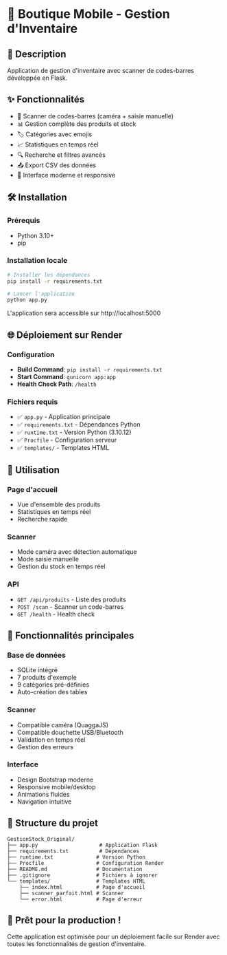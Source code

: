 # 📱 Boutique Mobile - Gestion d'Inventaire

## 🚀 Description
Application de gestion d'inventaire avec scanner de codes-barres développée en Flask.

## ✨ Fonctionnalités
- 📱 Scanner de codes-barres (caméra + saisie manuelle)
- 📊 Gestion complète des produits et stock
- 🏷️ Catégories avec emojis
- 📈 Statistiques en temps réel
- 🔍 Recherche et filtres avancés
- 📤 Export CSV des données
- 🎨 Interface moderne et responsive

## 🛠️ Installation

### Prérequis
- Python 3.10+
- pip

### Installation locale
```bash
# Installer les dépendances
pip install -r requirements.txt

# Lancer l'application
python app.py
```

L'application sera accessible sur http://localhost:5000

## 🌐 Déploiement sur Render

### Configuration
- **Build Command**: `pip install -r requirements.txt`
- **Start Command**: `gunicorn app:app`
- **Health Check Path**: `/health`

### Fichiers requis
- ✅ `app.py` - Application principale
- ✅ `requirements.txt` - Dépendances Python
- ✅ `runtime.txt` - Version Python (3.10.12)
- ✅ `Procfile` - Configuration serveur
- ✅ `templates/` - Templates HTML

## 📱 Utilisation

### Page d'accueil
- Vue d'ensemble des produits
- Statistiques en temps réel
- Recherche rapide

### Scanner
- Mode caméra avec détection automatique
- Mode saisie manuelle
- Gestion du stock en temps réel

### API
- `GET /api/produits` - Liste des produits
- `POST /scan` - Scanner un code-barres
- `GET /health` - Health check

## 🎯 Fonctionnalités principales

### Base de données
- SQLite intégré
- 7 produits d'exemple
- 9 catégories pré-définies
- Auto-création des tables

### Scanner
- Compatible caméra (QuaggaJS)
- Compatible douchette USB/Bluetooth
- Validation en temps réel
- Gestion des erreurs

### Interface
- Design Bootstrap moderne
- Responsive mobile/desktop
- Animations fluides
- Navigation intuitive

## 🔧 Structure du projet
```
GestionStock_Original/
├── app.py                    # Application Flask
├── requirements.txt          # Dépendances
├── runtime.txt              # Version Python
├── Procfile                 # Configuration Render
├── README.md                # Documentation
├── .gitignore               # Fichiers à ignorer
└── templates/               # Templates HTML
    ├── index.html           # Page d'accueil
    ├── scanner_parfait.html # Scanner
    └── error.html           # Page d'erreur
```

## 🚀 Prêt pour la production !

Cette application est optimisée pour un déploiement facile sur Render avec toutes les fonctionnalités de gestion d'inventaire.
